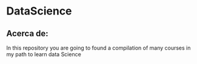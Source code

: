 # DataScience
## Acerca de:
In this repository you are going to found a compilation of many courses in my path to learn data Science